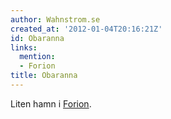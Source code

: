 ```yaml
---
author: Wahnstrom.se
created_at: '2012-01-04T20:16:21Z'
id: Obaranna
links:
  mention:
  - Forion
title: Obaranna
---
```


Liten hamn i [Forion].

  [Forion]: Forion